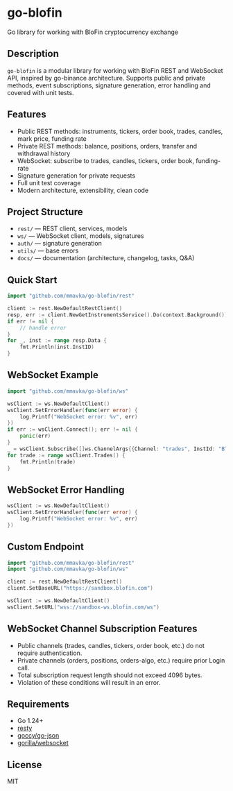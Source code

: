 # go-blofin

Go library for working with BloFin cryptocurrency exchange

## Description

`go-blofin` is a modular library for working with BloFin REST and WebSocket API, inspired by go-binance architecture. Supports public and private methods, event subscriptions, signature generation, error handling and covered with unit tests.

## Features
- Public REST methods: instruments, tickers, order book, trades, candles, mark price, funding rate
- Private REST methods: balance, positions, orders, transfer and withdrawal history
- WebSocket: subscribe to trades, candles, tickers, order book, funding-rate
- Signature generation for private requests
- Full unit test coverage
- Modern architecture, extensibility, clean code

## Project Structure
- `rest/` — REST client, services, models
- `ws/` — WebSocket client, models, signatures
- `auth/` — signature generation
- `utils/` — base errors
- `docs/` — documentation (architecture, changelog, tasks, Q&A)

## Quick Start
```go
import "github.com/mmavka/go-blofin/rest"

client := rest.NewDefaultRestClient()
resp, err := client.NewGetInstrumentsService().Do(context.Background())
if err != nil {
    // handle error
}
for _, inst := range resp.Data {
    fmt.Println(inst.InstID)
}
```

## WebSocket Example
```go
import "github.com/mmavka/go-blofin/ws"

wsClient := ws.NewDefaultClient()
wsClient.SetErrorHandler(func(err error) {
    log.Printf("WebSocket error: %v", err)
})
if err := wsClient.Connect(); err != nil {
    panic(err)
}
_ = wsClient.Subscribe([]ws.ChannelArgs{{Channel: "trades", InstId: "BTC-USDT"}})
for trade := range wsClient.Trades() {
    fmt.Println(trade)
}
```

## WebSocket Error Handling
```go
wsClient := ws.NewDefaultClient()
wsClient.SetErrorHandler(func(err error) {
    log.Printf("WebSocket error: %v", err)
})
```

## Custom Endpoint
```go
import "github.com/mmavka/go-blofin/rest"
import "github.com/mmavka/go-blofin/ws"

client := rest.NewDefaultRestClient()
client.SetBaseURL("https://sandbox.blofin.com")

wsClient := ws.NewDefaultClient()
wsClient.SetURL("wss://sandbox-ws.blofin.com/ws")
```

## WebSocket Channel Subscription Features
- Public channels (trades, candles, tickers, order book, etc.) do not require authentication.
- Private channels (orders, positions, orders-algo, etc.) require prior Login call.
- Total subscription request length should not exceed 4096 bytes.
- Violation of these conditions will result in an error.

## Requirements
- Go 1.24+
- [resty](https://github.com/go-resty/resty)
- [goccy/go-json](https://github.com/goccy/go-json)
- [gorilla/websocket](https://github.com/gorilla/websocket)

## License
MIT 